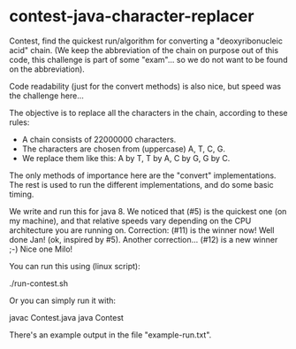 # contest-java-character-replacer

Contest, find the quickest run/algorithm for converting a "deoxyribonucleic acid" chain.
(We keep the abbreviation of the chain on purpose out of this code,
this challenge is part of some "exam"... so we do not want to be found on the abbreviation).

Code readability (just for the convert methods) is also nice, but speed was the challenge here...

The objective is to replace all the characters in the chain, according to these rules:

- A chain consists of 22000000 characters.
- The characters are chosen from (uppercase) A, T, C, G.
- We replace them like this: A by T, T by A, C by G, G by C.

The only methods of importance here are the "convert" implementations. The rest is used to
run the different implementations, and do some basic timing.

We write and run this for java 8. We noticed that (#5) is the quickest one (on my machine), and that
relative speeds vary depending on the CPU architecture you are running on.
Correction: (#11) is the winner now! Well done Jan! (ok, inspired by #5).
Another correction... (#12)  is a new winner ;-) Nice one Milo!

You can run this using (linux script):

./run-contest.sh

Or you can simply run it with:

javac Contest.java
java Contest


There's an example output in the file "example-run.txt".

